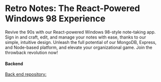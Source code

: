 # Retro Notes: The React-Powered Windows 98 Experience

Revive the 90s with our React-powered Windows 98-style note-taking app. Sign in and craft, edit, and manage your notes with ease, thanks to our simple, intuitive design. Unleash the full potential of our MongoDB, Express, and Node-based platform, and elevate your organizational game. Join the throwback revolution now!

#### Backend
[Back end repository: ](https://github.com/Jakisundays/server98)
    
